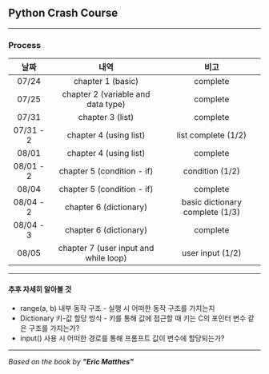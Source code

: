 ## Python Crash Course

---
### Process
|    날짜     |                  내역                   |               비고                |
|:---------:|:-------------------------------------:|:-------------------------------:|
|   07/24   |           chapter 1 (basic)           |            complete             |
|   07/25   |  chapter 2 (variable and data type)   |            complete             |
|   07/31   |           chapter 3 (list)            |            complete             |
| 07/31 - 2 |        chapter 4 (using list)         |       list complete (1/2)       |
|   08/01   |        chapter 4 (using list)         |            complete             |
| 08/01 - 2 |      chapter 5 (condition - if)       |         condition (1/2)         |
|   08/04   |      chapter 5 (condition - if)       |            complete             |
| 08/04 - 2 |        chapter 6 (dictionary)         | basic dictionary complete (1/3) |
| 08/04 - 3 |        chapter 6 (dictionary)         |            complete             |
|   08/05   | chapter 7 (user input and while loop) |        user input (1/2)         |


---

#### 추후 자세히 알아볼 것
- range(a, b) 내부 동작 구조 - 실행 시 어떠한 동작 구조를 가지는지
- Dictionary 키-값 할당 방식 - 키를 통해 값에 접근할 때 키는 C의 포인터 변수 같은 구조를 가지는가?
- input() 사용 시 어떠한 경로를 통해 프롬프트 값이 변수에 할당되는가?

---
*Based on the book by **"Eric Matthes"***